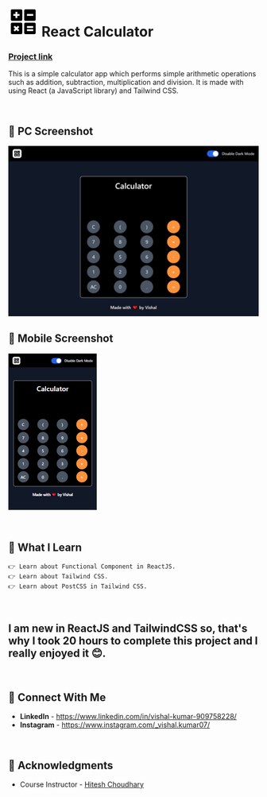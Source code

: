 # ![Logo](src/images/logo.svg)  React Calculator
### [Project link]("https://arithmatic-calculator.netlify.app")

This is a simple calculator app which performs simple arithmetic operations such as addition, subtraction, multiplication and division. It is made with using React (a JavaScript library) and Tailwind CSS.

<br>

## 📌 PC Screenshot
![pc-screenshot](src/images/pc-screenshot.png "PC Screenshot")

## 📌 Mobile Screenshot
![mobile-screenshot](src/images/mobile-screenshot.png "Moblie Screenshot")

<br>

## 📌 What I Learn

    👉 Learn about Functional Component in ReactJS.
    👉 Learn about Tailwind CSS.
    👉 Learn about PostCSS in Tailwind CSS.

<br>

## I am new in ReactJS and TailwindCSS so, that's why I took 20 hours to complete this project and I really enjoyed it 😊.

<br>

## 💬 Connect With Me

- **LinkedIn** - https://www.linkedin.com/in/vishal-kumar-909758228/
- **Instagram** - https://www.instagram.com/_vishal.kumar07/

<br>

## 📌 Acknowledgments

- Course Instructor - [Hitesh Choudhary](https://github.com/hiteshchoudhary)